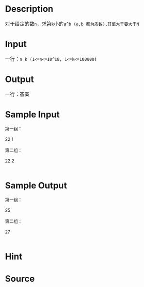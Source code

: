 
# Description

<div class="content"><p><span style="font-size: medium">对于给定的数<code>n</code>，求第<code>k</code>小的<code>a^b (a,b 都为质数),其值大于要大于N</code></span></p></div>

# Input

<div class="content"><p><span style="font-size: medium">一行：<code>n k (1&lt;=n&lt;=10^18, 1&lt;=k&lt;=100000)</code></span></p></div>

# Output

<div class="content"><p><span style="font-size: medium">一行：答案</span></p></div>

# Sample Input

<div class="content"><span class="sampledata">第一组：<br/>
<br/>
22 1<br/>
<br/>
第二组：<br/>
<br/>
22 2<br/>
<br/>
</span></div>

# Sample Output

<div class="content"><span class="sampledata">第一组：<br/>
<br/>
25<br/>
<br/>
第二组：<br/>
<br/>
27<br/>
<br/>
</span></div>

# Hint

<div class="content"><p></p></div>

# Source

<div class="content"><p><a href="problemset.php?search="></a></p></div>

